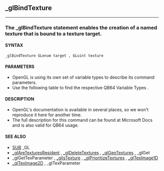 ## _glBindTexture
---

### The _glBindTexture statement enables the creation of a named texture that is bound to a texture target.

#### SYNTAX

`_glBindTexture GLenum target , GLuint texture`

#### PARAMETERS
* OpenGL is using its own set of variable types to describe its command parameters.
* Use the following table to find the respective QB64 Variable Types .


#### DESCRIPTION
* OpenGL's documentation is available in several places, so we won't reproduce it here for another time.
* The full description for this command can be found at Microsoft Docs and is also valid for QB64 usage.


#### SEE ALSO
* [SUB](./SUB.md) _GL
* [_glAreTexturesResident](./_glAreTexturesResident.md) , [_glDeleteTextures](./_glDeleteTextures.md) , [_glGenTextures](./_glGenTextures.md) , _glGet
* _glGetTexParameter , [_glIsTexture](./_glIsTexture.md) , [_glPrioritizeTextures](./_glPrioritizeTextures.md) , [_glTexImage1D](./_glTexImage1D.md)
* [_glTexImage2D](./_glTexImage2D.md) , _glTexParameter
